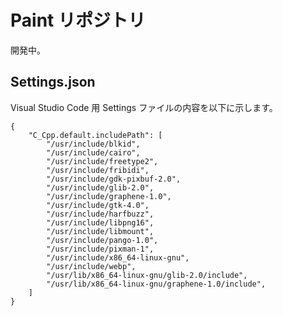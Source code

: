# Paint リポジトリ
開発中。

## Settings.json
Visual Studio Code 用 Settings ファイルの内容を以下に示します。

``` json: settings.json
{
	"C_Cpp.default.includePath": [
		"/usr/include/blkid",
		"/usr/include/cairo",
		"/usr/include/freetype2",
		"/usr/include/fribidi",
		"/usr/include/gdk-pixbuf-2.0",
		"/usr/include/glib-2.0",
		"/usr/include/graphene-1.0",
		"/usr/include/gtk-4.0",
		"/usr/include/harfbuzz",
		"/usr/include/libpng16",
		"/usr/include/libmount",
		"/usr/include/pango-1.0",
		"/usr/include/pixman-1",
		"/usr/include/x86_64-linux-gnu",
		"/usr/include/webp",
		"/usr/lib/x86_64-linux-gnu/glib-2.0/include",
		"/usr/lib/x86_64-linux-gnu/graphene-1.0/include",
	]
}
```
